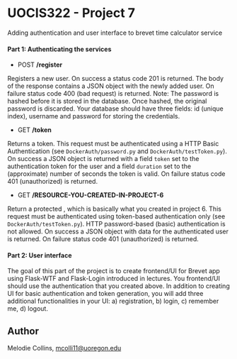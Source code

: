 # UOCIS322 - Project 7 #
Adding authentication and user interface to brevet time calculator service

#### Part 1: Authenticating the services 

- POST **/register**

Registers a new user. On success a status code 201 is returned. The body of the response contains a JSON object with the newly added user. On failure status code 400 (bad request) is returned. Note: The password is hashed before it is stored in the database. Once hashed, the original password is discarded. Your database should have three fields: id (unique index), username and password for storing the credentials.

- GET **/token**

Returns a token. This request must be authenticated using a HTTP Basic Authentication (see `DockerAuth/password.py` and `DockerAuth/testToken.py`). On success a JSON object is returned with a field `token` set to the authentication token for the user and a field `duration` set to the (approximate) number of seconds the token is valid. On failure status code 401 (unauthorized) is returned.

- GET **/RESOURCE-YOU-CREATED-IN-PROJECT-6**

Return a protected <resource>, which is basically what you created in project 6. This request must be authenticated using token-based authentication only (see `DockerAuth/testToken.py`). HTTP password-based (basic) authentication is not allowed. On success a JSON object with data for the authenticated user is returned. On failure status code 401 (unauthorized) is returned.

#### Part 2: User interface

The goal of this part of the project is to create frontend/UI for Brevet app using Flask-WTF and Flask-Login introduced in lectures. You frontend/UI should use the authentication that you created above. In addition to creating UI for basic authentication and token generation, you will add three additional functionalities in your UI: a) registration, b) login, c) remember me, d) logout.

## Author

Melodie Collins, mcolli11@uoregon.edu
